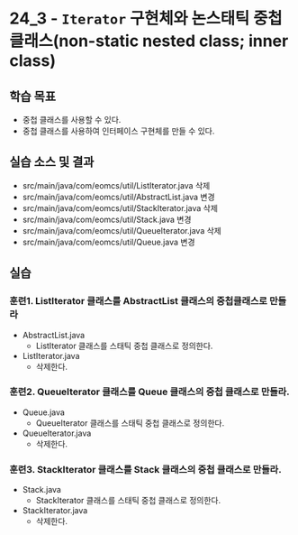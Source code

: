 # 24_3 - `Iterator` 구현체와 논스태틱 중첩 클래스(non-static nested class; inner class)

## 학습 목표

- 중첩 클래스를 사용할 수 있다. 
- 중첩 클래스를 사용하여 인터페이스 구현체를 만들 수 있다.


## 실습 소스 및 결과

- src/main/java/com/eomcs/util/ListIterator.java 삭제
- src/main/java/com/eomcs/util/AbstractList.java 변경
- src/main/java/com/eomcs/util/StackIterator.java 삭제
- src/main/java/com/eomcs/util/Stack.java 변경
- src/main/java/com/eomcs/util/QueueIterator.java 삭제
- src/main/java/com/eomcs/util/Queue.java 변경

## 실습

### 훈련1. ListIterator 클래스를 AbstractList 클래스의 중첩클래스로 만들라

- AbstractList.java
  - ListIterator 클래스를 스태틱 중첩 클래스로 정의한다.
- ListIterator.java 
  - 삭제한다.

### 훈련2. QueueIterator 클래스를 Queue 클래스의 중첩 클래스로 만들라.

- Queue.java
  - QueueIterator 클래스를 스태틱 중첩 클래스로 정의한다.
- QueueIterator.java
  - 삭제한다.


### 훈련3. StackIterator 클래스를 Stack 클래스의 중첩 클래스로 만들라.
- Stack.java
  - StackIterator 클래스를 스태틱 중첩 클래스로 정의한다.
- StackIterator.java
  - 삭제한다.
